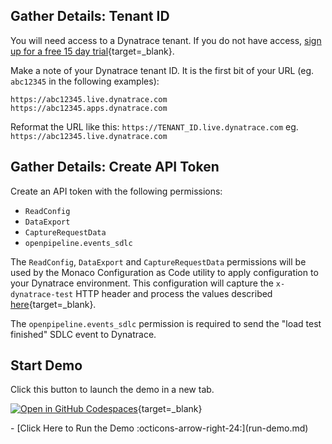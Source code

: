 ## Gather Details: Tenant ID

You will need access to a Dynatrace tenant. If you do not have access, [sign up for a free 15 day trial](https://dt-url.net/trial){target=_blank}.

Make a note of your Dynatrace tenant ID. It is the first bit of your URL (eg. `abc12345` in the following examples):

```
https://abc12345.live.dynatrace.com
https://abc12345.apps.dynatrace.com
```

Reformat the URL like this: `https://TENANT_ID.live.dynatrace.com` eg. `https://abc12345.live.dynatrace.com`

## Gather Details: Create API Token

Create an API token with the following permissions:

- `ReadConfig`
- `DataExport`
- `CaptureRequestData`
- `openpipeline.events_sdlc`

The `ReadConfig`, `DataExport` and `CaptureRequestData` permissions will be used by the Monaco Configuration as Code utility to apply configuration to your Dynatrace environment.
This configuration will capture the `x-dynatrace-test` HTTP header and process the values described [here](https://docs.dynatrace.com/docs/platform-modules/automations/cloud-automation/test-automation){target=_blank}.


The `openpipeline.events_sdlc` permission is required to send the "load test finished" SDLC event to Dynatrace.

## Start Demo

Click this button to launch the demo in a new tab.

[![Open in GitHub Codespaces](https://github.com/codespaces/badge.svg)](https://codespaces.new/dynatrace/obslab-jmeter){target=_blank}

<div class="grid cards" markdown>
- [Click Here to Run the Demo :octicons-arrow-right-24:](run-demo.md)
</div>